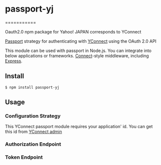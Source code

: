 # passport-yj
===========

Oauth2.0 npm package for Yahoo! JAPAN corresponds to YConnect

[Passport](http://passportjs.org/) strategy for authenticating with [YConnect](http://developer.yahoo.co.jp/yconnect/) using the OAuth 2.0 API

This module can be used with passport in Node.js.
You can integrate into below applications or frameworks.
[Connect](http://www.senchalabs.org/connect/)-style middleware, including
[Express](http://expressjs.com/).

## Install

    $ npm install passport-yj

## Usage

### Configuration Strategy

This YConnect passport module requires your application' id. 
You can get this id from [YConnect admin](http://developer.yahoo.co.jp/start/)

### Authorization Endpoint

### Token Endpoint